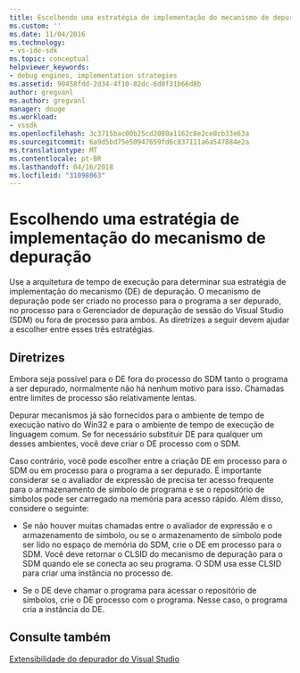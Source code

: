 ```yaml
---
title: Escolhendo uma estratégia de implementação do mecanismo de depuração | Microsoft Docs
ms.custom: ''
ms.date: 11/04/2016
ms.technology:
- vs-ide-sdk
ms.topic: conceptual
helpviewer_keywords:
- debug engines, implementation strategies
ms.assetid: 90458fdd-2d34-4f10-82dc-6d8f31b66d8b
author: gregvanl
ms.author: gregvanl
manager: douge
ms.workload:
- vssdk
ms.openlocfilehash: 3c3715bac00b25cd2080a1162c8e2ce8cb33e63a
ms.sourcegitcommit: 6a9d5bd75e50947659fd6c837111a6a547884e2a
ms.translationtype: MT
ms.contentlocale: pt-BR
ms.lasthandoff: 04/16/2018
ms.locfileid: "31098063"
---
```

# <a name="choosing-a-debug-engine-implementation-strategy"></a>Escolhendo uma estratégia de implementação do mecanismo de depuração
Use a arquitetura de tempo de execução para determinar sua estratégia de implementação do mecanismo (DE) de depuração. O mecanismo de depuração pode ser criado no processo para o programa a ser depurado, no processo para o Gerenciador de depuração de sessão do Visual Studio (SDM) ou fora de processo para ambos. As diretrizes a seguir devem ajudar a escolher entre esses três estratégias.  
  
## <a name="guidelines"></a>Diretrizes  
 Embora seja possível para o DE fora do processo do SDM tanto o programa a ser depurado, normalmente não há nenhum motivo para isso. Chamadas entre limites de processo são relativamente lentas.  
  
 Depurar mecanismos já são fornecidos para o ambiente de tempo de execução nativo do Win32 e para o ambiente de tempo de execução de linguagem comum. Se for necessário substituir DE para qualquer um desses ambientes, você deve criar o DE processo com o SDM.  
  
 Caso contrário, você pode escolher entre a criação DE em processo para o SDM ou em processo para o programa a ser depurado. É importante considerar se o avaliador de expressão de precisa ter acesso frequente para o armazenamento de símbolo de programa e se o repositório de símbolos pode ser carregado na memória para acesso rápido. Além disso, considere o seguinte:  
  
-   Se não houver muitas chamadas entre o avaliador de expressão e o armazenamento de símbolo, ou se o armazenamento de símbolo pode ser lido no espaço de memória do SDM, crie o DE em processo para o SDM. Você deve retornar o CLSID do mecanismo de depuração para o SDM quando ele se conecta ao seu programa. O SDM usa esse CLSID para criar uma instância no processo de.  
  
-   Se o DE deve chamar o programa para acessar o repositório de símbolos, crie o DE processo com o programa. Nesse caso, o programa cria a instância do DE.  
  
## <a name="see-also"></a>Consulte também  
 [Extensibilidade do depurador do Visual Studio](../../extensibility/debugger/visual-studio-debugger-extensibility.md)